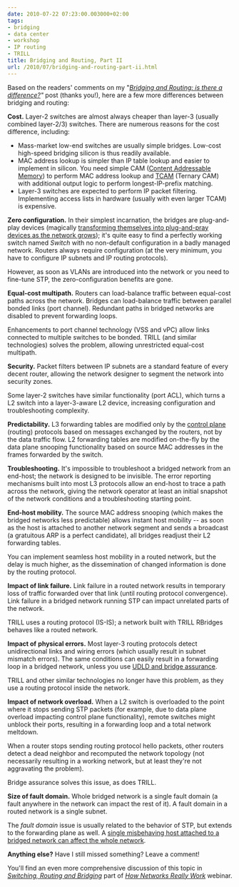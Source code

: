```yaml
---
date: 2010-07-22 07:23:00.003000+02:00
tags:
- bridging
- data center
- workshop
- IP routing
- TRILL
title: Bridging and Routing, Part II
url: /2010/07/bridging-and-routing-part-ii.html
---
```

Based on the readers' comments on my "[*Bridging and Routing: is there a difference?*](/2010/07/bridging-and-routing-is-there.html)*"* post (thanks you!), here are a few more differences between bridging and routing:

**Cost.** Layer-2 switches are almost always cheaper than layer-3 (usually combined layer-2/3) switches. There are numerous reasons for the cost difference, including:
<!--more-->
-   Mass-market low-end switches are usually simple bridges. Low-cost high-speed bridging silicon is thus readily available.
-   MAC address lookup is simpler than IP table lookup and easier to implement in silicon. You need simple CAM ([Content Addressable Memory](http://en.wikipedia.org/wiki/Content-addressable_memory)) to perform MAC address lookup and [TCAM](#Ternary_CAMs) (Ternary CAM) with additional output logic to perform longest-IP-prefix matching.
-   Layer-3 switches are expected to perform IP packet filtering. Implementing access lists in hardware (usually with even larger TCAM) is expensive.

**Zero configuration.** In their simplest incarnation, the bridges are plug-and-play devices (magically [transforming themselves into plug-and-pray devices as the network grows](/2009/12/ten-steps-of-small-lan-design.html)); it's quite easy to find a perfectly working switch named *Switch* with no non-default configuration in a badly managed network. Routers always require configuration (at the very minimum, you have to configure IP subnets and IP routing protocols).

However, as soon as VLANs are introduced into the network or you need to fine-tune STP, the zero-configuration benefits are gone.

**Equal-cost multipath.** Routers can load-balance traffic between equal-cost paths across the network. Bridges can load-balance traffic between parallel bonded links (port channel). Redundant paths in bridged networks are disabled to prevent forwarding loops.

Enhancements to port channel technology (VSS and vPC) allow links connected to multiple switches to be bonded. TRILL (and similar technologies) solves the problem, allowing unrestricted equal-cost multipath.

**Security.** Packet filters between IP subnets are a standard feature of every decent router, allowing the network designer to segment the network into security zones.

Some layer-2 switches have similar functionality (port ACL), which turns a L2 switch into a layer-3-aware L2 device, increasing configuration and troubleshooting complexity.

**Predictability.** L3 forwarding tables are modified only by the [control plane](/2013/08/management-control-and-data-planes-in.html) (routing) protocols based on messages exchanged by the routers, not by the data traffic flow. L2 forwarding tables are modified on-the-fly by the data plane snooping functionality based on source MAC addresses in the frames forwarded by the switch.

**Troubleshooting.** It's impossible to troubleshoot a bridged network from an end-host; the network is designed to be invisible. The error reporting mechanisms built into most L3 protocols allow an end-host to trace a path across the network, giving the network operator at least an initial snapshot of the network conditions and a troubleshooting starting point.

**End-host mobility.** The source MAC address snooping (which makes the bridged networks less predictable) allows instant host mobility -- as soon as the host is attached to another network segment and sends a broadcast (a gratuitous ARP is a perfect candidate), all bridges readjust their L2 forwarding tables.

You can implement seamless host mobility in a routed network, but the delay is much higher, as the dissemination of changed information is done by the routing protocol.

**Impact of link failure.** Link failure in a routed network results in temporary loss of traffic forwarded over that link (until routing protocol convergence). Link failure in a bridged network running STP can impact unrelated parts of the network.

TRILL uses a routing protocol (IS-IS); a network built with TRILL RBridges behaves like a routed network.

**Impact of** **physical errors.** Most layer-3 routing protocols detect unidirectional links and wiring errors (which usually result in subnet mismatch errors). The same conditions can easily result in a forwarding loop in a bridged network, unless you use [UDLD and bridge assurance](http://www.netcordia.com/community/blogs/terrys_blog/archive/2010/01/06/what-is-bridge-assurance.aspx).

TRILL and other similar technologies no longer have this problem, as they use a routing protocol inside the network.

**Impact of network overload.** When a L2 switch is overloaded to the point where it stops sending STP packets (for example, due to data plane overload impacting control plane functionality), remote switches might unblock their ports, resulting in a forwarding loop and a total network meltdown.

When a router stops sending routing protocol hello packets, other routers detect a dead neighbor and recomputed the network topology (not necessarily resulting in a working network, but at least they're not aggravating the problem).

Bridge assurance solves this issue, as does TRILL.

**Size of fault domain.** Whole bridged network is a single fault domain (a fault anywhere in the network can impact the rest of it). A fault domain in a routed network is a single subnet.

The *fault domain* issue is usually related to the behavior of STP, but extends to the forwarding plane as well. A [single misbehaving host attached to a bridged network can affect the whole network](/2012/05/layer-2-network-is-single-failure.html).

**Anything else?** Have I still missed something? Leave a comment!

You'll find an even more comprehensive discussion of this topic in *[Switching, Routing and Bridging](https://my.ipspace.net/bin/list?id=Net101#SWITCH)* part of *[How Networks Really Work](https://www.ipspace.net/How_Networks_Really_Work)* webinar.

